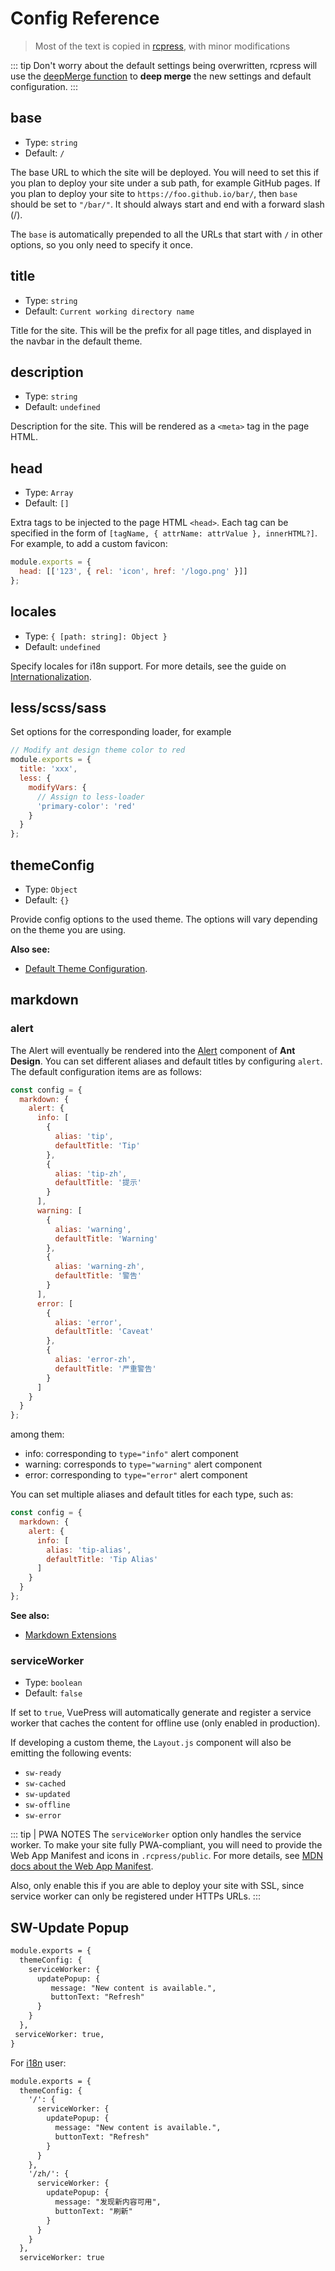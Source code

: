 # Config Reference

> Most of the text is copied in [rcpress](https://rcpress.vuejs.org/config/), with minor modifications

::: tip
Don't worry about the default settings being overwritten, rcpress will use the [deepMerge function](https://github.com/YvesCoding/rcpress/blob/master/packages/%40rcpress/util/src/deepMerge.js) to **deep merge** the new settings and default configuration.
:::

## base

- Type: `string`
- Default: `/`

The base URL to which the site will be deployed. You will need to set this if you plan to deploy your site under a sub path, for example GitHub pages. If you plan to deploy your site to `https://foo.github.io/bar/`, then `base` should be set to `"/bar/"`. It should always start and end with a forward slash (/).

The `base` is automatically prepended to all the URLs that start with `/` in other options, so you only need to specify it once.

## title

- Type: `string`
- Default: `Current working directory name`

Title for the site. This will be the prefix for all page titles, and displayed in the navbar in the default theme.

## description

- Type: `string`
- Default: `undefined`

Description for the site. This will be rendered as a `<meta>` tag in the page HTML.

## head

- Type: `Array`
- Default: `[]`

Extra tags to be injected to the page HTML `<head>`. Each tag can be specified in the form of `[tagName, { attrName: attrValue }, innerHTML?]`. For example, to add a custom favicon:

```js
module.exports = {
  head: [['123', { rel: 'icon', href: '/logo.png' }]]
};
```

## locales

- Type: `{ [path: string]: Object }`
- Default: `undefined`

Specify locales for i18n support. For more details, see the guide on [Internationalization](../guide/i18n).

## less/scss/sass

Set options for the corresponding loader, for example

```js
// Modify ant design theme color to red
module.exports = {
  title: 'xxx',
  less: {
    modifyVars: {
      // Assign to less-loader
      'primary-color': 'red'
    }
  }
};
```

## themeConfig

- Type: `Object`
- Default: `{}`

Provide config options to the used theme. The options will vary depending on the theme you are using.

**Also see:**

- [Default Theme Configuration](../default-theme-config).

## markdown

### alert

The Alert will eventually be rendered into the [Alert](https://ant.design/components/alert-cn/) component of **Ant Design**. You can set different aliases and default titles by configuring `alert`. The default configuration items are as follows:

```js
const config = {
  markdown: {
    alert: {
      info: [
        {
          alias: 'tip',
          defaultTitle: 'Tip'
        },
        {
          alias: 'tip-zh',
          defaultTitle: '提示'
        }
      ],
      warning: [
        {
          alias: 'warning',
          defaultTitle: 'Warning'
        },
        {
          alias: 'warning-zh',
          defaultTitle: '警告'
        }
      ],
      error: [
        {
          alias: 'error',
          defaultTitle: 'Caveat'
        },
        {
          alias: 'error-zh',
          defaultTitle: '严重警告'
        }
      ]
    }
  }
};
```

among them:

- info: corresponding to `type="info"` alert component
- warning: corresponds to `type="warning"` alert component
- error: corresponding to `type="error"` alert component

You can set multiple aliases and default titles for each type, such as:

```js
const config = {
  markdown: {
    alert: {
      info: [
        alias: 'tip-alias',
        defaultTitle: 'Tip Alias'
      ]
    }
  }
};
```

**See also:**

- [Markdown Extensions](../guide/markdown/)

### serviceWorker

- Type: `boolean`
- Default: `false`

If set to `true`, VuePress will automatically generate and register a service worker that caches the content for offline use (only enabled in production).

If developing a custom theme, the `Layout.js` component will also be emitting the following events:

- `sw-ready`
- `sw-cached`
- `sw-updated`
- `sw-offline`
- `sw-error`

::: tip | PWA NOTES
The `serviceWorker` option only handles the service worker. To make your site fully PWA-compliant, you will need to provide the Web App Manifest and icons in `.rcpress/public`. For more details, see [MDN docs about the Web App Manifest](https://developer.mozilla.org/en-US/docs/Web/Manifest).

Also, only enable this if you are able to deploy your site with SSL, since service worker can only be registered under HTTPs URLs.
:::

## SW-Update Popup

```diff
module.exports = {
  themeConfig: {
    serviceWorker: {
      updatePopup: {
         message: "New content is available.",
         buttonText: "Refresh"
      }
    }
  },
 serviceWorker: true,
}
```

For [i18n](../guide/i18n) user:

```diff
module.exports = {
  themeConfig: {
    '/': {
      serviceWorker: {
        updatePopup: {
          message: "New content is available.",
          buttonText: "Refresh"
        }
      }
    },
    '/zh/': {
      serviceWorker: {
        updatePopup: {
          message: "发现新内容可用",
          buttonText: "刷新"
        }
      }
    }
  },
  serviceWorker: true
```
